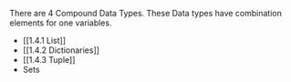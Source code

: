There are 4 Compound Data Types. These Data types have combination elements for one variables.

- [[1.4.1 List]]
- [[1.4.2 Dictionaries]]
- [[1.4.3 Tuple]]
- Sets

